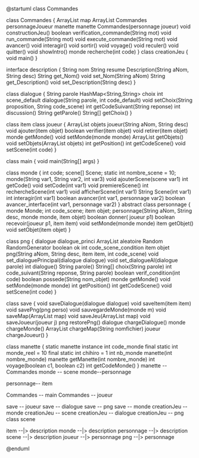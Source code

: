 @startuml
class Commandes

class Commandes {
ArrayList <monde>map
ArrayList <String>Commandes
personnageJoueur
manette manette
Commandes(personnage joueur)
void constructionJeu()
boolean verification_commande(String mot)
void run_commande(String mot)
void execute_commande(String mot)
void avancer()
void interagir()
void sortir()
void voyage()
void reculer()
void quitter()
void showIntro()
monde recherche(int code)
}
class creationJeu
{
void main()
}

interface description
{
String nom
String resume
Description(String aNom, String desc)
String get_Nom()
void set_Nom(String aNom)
String  get_Description()
void set_Description(String desc)
}

class dialogue
{
String parole
HashMap<String,String> choix
int scene_default
dialogue(String parole, int code_default)
void setChoix(String proposition, String code_scene)
int getCodeSuivant(String reponse)
int discussion()
String getParole()
String[] getChoix()
}

class item
class joueur
{
ArrayList<item> objets
joueur(String aNom, String desc)
void ajouter(item objet)
boolean verifier(item objet)
void retirer(item objet)
monde getMonde()
void setMonde(monde monde)
ArrayList<item> getObjets()
void setObjets(ArrayList<item> objets)
int getPosition()
int getCodeScene()
void setScene(int code)
}


class main
{
void main(String[] args)
}

class monde
{
int code;
scene[] Scene;
static int nombre_scene = 10;
monde(String var1, String var2, int var3)
void ajouterScene(scene var1)
int getCode()
void setCode(int var1)
void premiereScene()
int rechercheScene(int var1)
void afficherScene(int var1)
String Scene(int var1)
int interagir(int var1)
boolean avancer(int var1, personnage var2)
boolean avancer_interface(int var1, personnage var2)
}
abstract class personnage
{
monde Monde;
int code_scene;
item objet;
personnage(String aNom, String desc, monde monde, item objet)
boolean donner( joueur p1)
boolean recevoir(joueur p1, item item)
void setMonde(monde monde)
item getObjet()
void setObjet(item objet)
}


class png
{
dialogue dialogue_princi
ArrayList<dialogue> aleatoire
Random RandomGenerator
boolean ok
int code_scene_condition
item objet
png(String aNom, String desc, item item, int code_scene)
void set_dialoguePrincipal(dialogue dialogue)
void set_dialogueAl(dialogue parole)
int dialogue()
String parole()
String[] choix(String parole)
int code_suivant(String reponse, String parole)
boolean verif_condition(int code)
boolean possede(String nom_objet)
monde getMonde()
void setMonde(monde monde)
int getPosition()
int getCodeScene()
void setScene(int code)
}

class save
{
void saveDialogue(dialogue dialogue)
void saveItem(item item)
void savePng(png perso)
void sauvegardeMonde(monde m)
void saveMap(ArrayList <monde>map)
void saveJeu(ArrayList <monde>map)
void saveJoueur(joueur j)
png restorePng()
dialogue chargeDialogue()
monde chargeMonde()
ArrayList<monde> chargeMap(String nomfichier)
joueur chargeJoueur()
}

class manette
{
static manette instance
int code_monde
final static int monde_reel = 10
final static int chihiro = 1
int nb_monde
manette(int nombre_monde)
manette getManette(int nombre_monde)
int voyage(boolean c1, boolean c2)
int getCodeMonde()
}
manette -- Commandes
monde -- scene
monde--personnage

personnage-- item

Commandes -- main
Commandes -- joueur


save -- joueur
save -- dialogue
save -- png
save -- monde
creationJeu -- monde
creationJeu -- scene
creationJeu -- dialogue
creationJeu -- png
class scene

item --|> description
monde --|> description
personnage --|> description
scene --|> description
joueur --|> personnage
png --|> personnage


@enduml